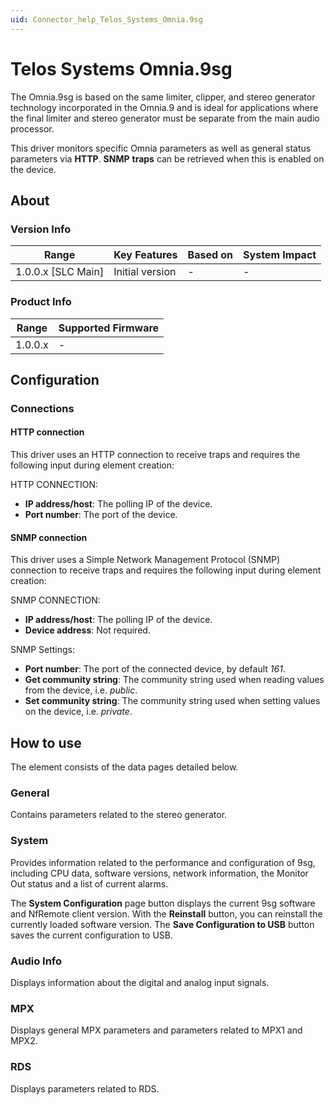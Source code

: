 ```yaml
---
uid: Connector_help_Telos_Systems_Omnia.9sg
---
```


# Telos Systems Omnia.9sg

The Omnia.9sg is based on the same limiter, clipper, and stereo generator technology incorporated in the Omnia.9 and is ideal for applications where the final limiter and stereo generator must be separate from the main audio processor.

This driver monitors specific Omnia parameters as well as general status parameters via **HTTP**. **SNMP** **traps** can be retrieved when this is enabled on the device.

## About

### Version Info

| **Range**            | **Key Features** | **Based on** | **System Impact** |
|----------------------|------------------|--------------|-------------------|
| 1.0.0.x \[SLC Main\] | Initial version  | \-           | \-                |

### Product Info

| **Range** | **Supported Firmware** |
|-----------|------------------------|
| 1.0.0.x   | \-                     |

## Configuration

### Connections

#### HTTP connection

This driver uses an HTTP connection to receive traps and requires the following input during element creation:

HTTP CONNECTION:

- **IP address/host**: The polling IP of the device.
- **Port number**: The port of the device.

#### SNMP connection

This driver uses a Simple Network Management Protocol (SNMP) connection to receive traps and requires the following input during element creation:

SNMP CONNECTION:

- **IP address/host**: The polling IP of the device.
- **Device address**: Not required.

SNMP Settings:

- **Port number**: The port of the connected device, by default *161*.
- **Get community string**: The community string used when reading values from the device, i.e. *public*.
- **Set community string**: The community string used when setting values on the device, i.e. *private*.

## How to use

The element consists of the data pages detailed below.

### General

Contains parameters related to the stereo generator.

### System

Provides information related to the performance and configuration of 9sg, including CPU data, software versions, network information, the Monitor Out status and a list of current alarms.

The **System Configuration** page button displays the current 9sg software and NfRemote client version. With the **Reinstall** button, you can reinstall the currently loaded software version. The **Save Configuration to USB** button saves the current configuration to USB.

### Audio Info

Displays information about the digital and analog input signals.

### MPX

Displays general MPX parameters and parameters related to MPX1 and MPX2.

### RDS

Displays parameters related to RDS.
